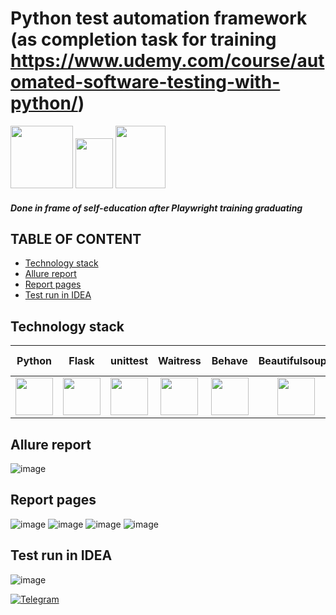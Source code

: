 
# Python test automation framework (as completion task for training https://www.udemy.com/course/automated-software-testing-with-python/)
<img src="https://github.com/xt4k/playwright-junit-allure-demo/assets/38681283/52b31b88-8996-47eb-a8ef-551fae1d70e6" width="100" height="100"> <img src="https://github.com/xt4k/playwright-junit-allure-demo/assets/38681283/0143778f-137a-4311-8d9c-65786b030507" width="60" height="80"> 
<img src="https://github.com/xt4k/playwright-junit-allure-demo/assets/38681283/ffac15e8-7d56-4a8c-92c6-05d0f853d9c5" width="80" height="100">
 
##### Done in frame of self-education after Playwright training graduating

## TABLE OF CONTENT
* [Technology stack](#technology-stack)
* [Allure report](#allure-report)
* [Report pages](#report-pages)
* [Test run in IDEA](#test-run-in-idea)

## Technology stack
| Python | Flask | unittest | Waitress | Behave | Beautifulsoup4 | Selenium | allure-behave | 
|:-----:|:-----:|:-------:|:------:|:--------:|:--------:|:-----------:|:----------:|
|<img src=https://github.com/user-attachments/assets/56218a6e-8689-49ab-84f3-5ce368fe03d1 width="60" height="60">|<img src=https://github.com/user-attachments/assets/5ab7a048-2bb3-4407-a4b7-6282f3f46ee5 width="60" height="60">|<img src=https://github.com/user-attachments/assets/65e4ae26-3439-402b-9b37-ba63b4fe913a width="60" height="60">|<img src=https://github.com/user-attachments/assets/6f3633b3-33e2-4df7-bb80-408700c14ff3 width="60" height="60"> |<img src=https://github.com/user-attachments/assets/7257d7dc-f781-4e1f-ae87-43473cf81c53 width="60" height="60"> |<img src=https://github.com/user-attachments/assets/bc6451b4-46d6-4fa5-bcea-9abaab276e10 width="60" height="60"> |<img src=https://github.com/user-attachments/assets/59998826-e8d4-435e-979d-3a6324f14ce6 width="60" height="60">|<img src=https://github.com/user-attachments/assets/a628cb54-3bbb-433f-b5ac-f2e3426f2525 width="60" height="60">|

## Allure report
![image](https://github.com/xt4k/playwright-junit-allure-demo/assets/38681283/8d334665-af01-42b9-be82-437a4c1d438d)

## Report pages
![image](https://github.com/xt4k/playwright-junit-allure-demo/assets/38681283/9655631d-93ca-40a0-bd98-fe2d42c1f3cc)
![image](https://github.com/xt4k/playwright-junit-allure-demo/assets/38681283/0fe55c65-2db7-4119-9828-9928a2684b29)
![image](https://github.com/xt4k/playwright-junit-allure-demo/assets/38681283/85c84531-6555-4a5a-9d3f-36c7f9238cbc)
![image](https://github.com/xt4k/playwright-junit-allure-demo/assets/38681283/b66fb1e7-2ddb-4c2a-8863-01fc3f32e846)

## Test run in IDEA
![image](https://github.com/xt4k/playwright-junit-allure-demo/assets/38681283/5be72d50-42f5-4478-95f2-9f0aa0365afa)

[![Telegram](https://img.shields.io/badge/-Telegram-0b0a1a?style=for-the-badge&logo=telegram&logoColor=27A0D9)](https://t.me/yuriy_logvinov)
